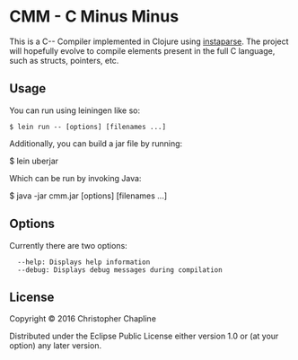 # CMM - C Minus Minus

This is a C-- Compiler implemented in Clojure using
[instaparse](https://github.com/Engelberg/instaparse). The project will hopefully evolve to compile
elements present in the full C language, such as structs, pointers, etc.

## Usage

You can run using leiningen like so:

    $ lein run -- [options] [filenames ...]

Additionally, you can build a jar file by running:

  $ lein uberjar

Which can be run by invoking Java:

  $ java -jar cmm.jar [options] [filenames ...]

## Options

Currently there are two options:

```
  --help: Displays help information
  --debug: Displays debug messages during compilation
```

## License

Copyright © 2016 Christopher Chapline

Distributed under the Eclipse Public License either version 1.0 or (at
your option) any later version.

